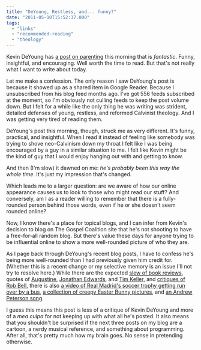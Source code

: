 ```yaml
---
title: "DeYoung, Restless, and... funny?"
date: "2011-05-10T15:52:37.000"
tags: 
  - "links"
  - "recommended-reading"
  - "theology"
---
```


Kevin DeYoung has [a post on parenting](http://thegospelcoalition.org/blogs/kevindeyoung/2011/05/10/parenting-001/) this morning that is _fantastic_. Funny, insightful, and encouraging. Well worth the time to read. But that's not really what I want to write about today.

Let me make a confession. The only reason I saw DeYoung's post is because it showed up as a shared item in Google Reader. Because I unsubscribed from his blog feed months ago. I've got 556 feeds subscribed at the moment, so I'm obviously not culling feeds to keep the post volume down. But I felt for a while like the only thing he was writing was strident, detailed defenses of young, restless, and reformed Calvinist theology. And I was getting very tired of reading them.

DeYoung's post this morning, though, struck me as very different. It's funny, practical, and insightful. When I read it instead of feeling like somebody was trying to shove neo-Calvinism down my throat I felt like I was being encouraged by a guy in a similar situation to me. I felt like Kevin might be the kind of guy that I would enjoy hanging out with and getting to know.

And then (I'm slow) it dawned on me: _he's probably been this way the whole time_. It's just my impression that's changed.

Which leads me to a larger question: are we aware of how our online appearance causes us to look to those who might read our stuff? And conversely, am I as a reader willing to remember that there is a fully-rounded person behind those words, even if he or she doesn't seem rounded online?

Now, I know there's a place for topical blogs, and I can infer from Kevin's decision to blog on The Gospel Coalition site that he's not shooting to have a free-for-all random blog. But there's value these days for anyone trying to be influential online to show a more well-rounded picture of who they are.

As I page back through DeYoung's recent blog posts, I have to confess he's being more well-rounded than I had previously given him credit for. (Whether this is a recent change or my selective memory is an issue I'll not try to resolve here.) While there are the expected [slew of book reviews](http://thegospelcoalition.org/blogs/kevindeyoung/2011/05/07/books-i-havent-read/), quotes of [Augustine](http://thegospelcoalition.org/blogs/kevindeyoung/2011/05/06/i-was-glad-to-weep-before-you/), [Jonathan Edwards](http://thegospelcoalition.org/blogs/kevindeyoung/2011/04/27/your-humility-should-be-hardly-discerned/), and [Tim Keller](http://thegospelcoalition.org/blogs/kevindeyoung/2011/04/21/are-you-looking-to-explore-christianity/), and [critiques of Rob Bell](http://thegospelcoalition.org/blogs/kevindeyoung/2011/04/26/love-wins-and-the-heidelberg-catechism-loses/), there is also [a video of Real Madrid's soccer trophy getting run over by a bus](http://thegospelcoalition.org/blogs/kevindeyoung/2011/04/26/there-must-be-a-sermon-illustration-here-somewhere/), [a collection of creepy Easter Bunny pictures](http://thegospelcoalition.org/blogs/kevindeyoung/2011/04/25/monday-morning-humor-59/), and [an Andrew Peterson song](http://thegospelcoalition.org/blogs/kevindeyoung/2011/04/23/the-silence-of-god-2/).

I guess this means this post is less of a critique of Kevin DeYoung and more of a _mea culpa_ for not keeping up with what all he's posted. It also means that you shouldn't be surprised if the next three posts on my blog are a cartoon, a nerdy musical reference, and something about programming. After all, that's pretty much how my brain goes. No sense in pretending otherwise.
